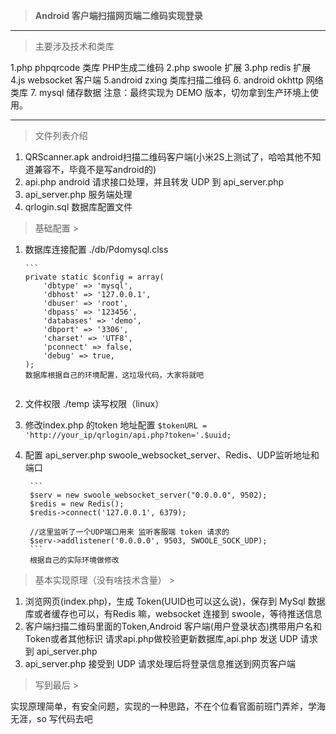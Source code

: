 >**Android 客户端扫描网页端二维码实现登录**


----------

> 主要涉及技术和类库

 1.php  phpqrcode 类库 PHP生成二维码
 2.php  swoole 扩展
 3.php  redis 扩展
 4.js  websocket 客户端
 5.android  zxing 类库扫描二维码
 6. android okhttp 网络类库
 7. mysql 储存数据
 注意：最终实现为 DEMO 版本，切勿拿到生产环境上使用。
 
 

----------


> 文件列表介绍
> 

 1. QRScanner.apk android扫描二维码客户端(小米2S上测试了，哈哈其他不知道兼容不，毕竟不是写android的)
 2. api.php android 请求接口处理，并且转发 UDP 到 api_server.php
 3. api_server.php  服务端处理
 4. qrlogin.sql 数据库配置文件
 
 

> 基础配置
	> 

 1. 数据库连接配置
	 ./db/Pdomysql.clss
	
		```
		private static $config = array(
			'dbtype' => 'mysql',
			'dbhost' => '127.0.0.1',
			'dbuser' => 'root',
			'dbpass' => '123456',
			'databases' => 'demo',
			'dbport' => '3306',
			'charset' => 'UTF8',
			'pconnect' => false,
			'debug' => true,
		);
		数据库根据自己的环境配置，这垃圾代码，大家将就吧
	```
  2. 文件权限
     ./temp 读写权限（linux）

 3. 修改index.php 的token 地址配置
		```
		 $tokenURL = 'http://your_ip/qrlogin/api.php?token='.$uuid;
		```

4. 配置 api_server.php swoole_websocket_server、Redis、UDP监听地址和端口
		
		``` 
		$serv = new swoole_websocket_server("0.0.0.0", 9502);
		$redis = new Redis();
		$redis->connect('127.0.0.1', 6379);

		//这里监听了一个UDP端口用来 监听客服端 token 请求的
		$serv->addlistener('0.0.0.0', 9503, SWOOLE_SOCK_UDP);
		```
        根据自己的实际环境做修改
		

> 基本实现原理（没有啥技术含量）
	> 

 1. 浏览网页(index.php)，生成 Token(UUID也可以这么说)，保存到 MySql 数据库或者缓存也可以，有Redis
 嘛，websocket 连接到 swoole，等待推送信息
 2. 客户端扫描二维码里面的Token,Android 客户端(用户登录状态)携带用户名和Token或者其他标识
 请求api.php做校验更新数据库,api.php 发送 UDP 请求到 api_server.php
 3. api_server.php 接受到 UDP 请求处理后将登录信息推送到网页客户端
 

> 写到最后
	> 

 实现原理简单，有安全问题，实现的一种思路，不在个位看官面前班门弄斧，学海无涯，so 写代码去吧
